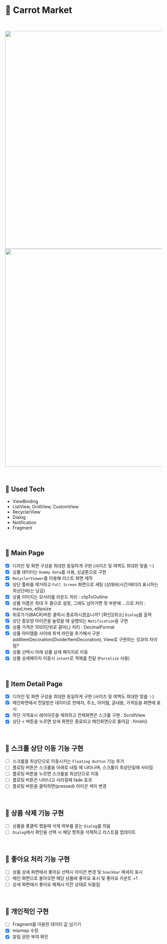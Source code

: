 # :iphone: Carrot Market

<br/>
<p align="center">
   <img src="https://github.com/xeejin/Camp_CarrotMarket/assets/141006937/d369effd-c32d-4dfd-bcab-ae1192f76299" height=700px align="center">
   <img src="https://github.com/xeejin/Camp_CarrotMarket/assets/141006937/c8cbba07-71fe-43f9-b334-dca48d7dfdda" height=700px align="center">
   <figcaption align="center"></figcaption>
</p>
<br/>

## :tada: Used Tech
- ViewBinding
- ListView, GridView, CustomView
- RecyclerView
- Dialog
- Notification
- Fragment
<br/>

## :hammer: Main Page

- [X]  디자인 및 화면 구성을 최대한 동일하게 구현 (사이즈 및 여백도 최대한 맞춤 ✨)
- [X]  상품 데이터는 ```Dummy Data```를 사용, 싱글톤으로 구현
- [X]  ```RecyclerViewer```를 이용해 리스트 화면 제작
- [X]  상단 툴바를 제거하고 ```Full Screen``` 화면으로 세팅 (상태바(시간/배터리 표시하는 최상단바)는 남김)
- [X]  상품 이미지는 모서리를 라운드 처리 : clipToOutline
- [X]  상품 이름은 최대 두 줄으로 설정, 그래도 넘어가면 뒷 부분에 …으로 처리 : maxLines, ellipsize
- [X]  뒤로가기(BACK)버튼 클릭시 종료하시겠습니까? [확인][취소] ```Dialog```를 출력
- [X]  상단 종모양 아이콘을 눌렀을 때 실행되는 ```Notification```을 구현
- [X]  상품 가격은 1000단위로 콤마(,) 처리 : DecimalFormat
- [X]  상품 아이템들 사이에 회색 라인을 추가해서 구분 : addItemDecoration(DividerItemDecoration), View로 구현하는 것과의 차이점?
- [X]  상품 선택시 아래 상품 상세 페이지로 이동
- [X]  상품 상세페이지 이동시 ```intent```로 객체를 전달 (```Parcelize``` 사용)

<br/>
 
## :hammer: Item Detail Page

- [X]  디자인 및 화면 구성을 최대한 동일하게 구현 (사이즈 및 여백도 최대한 맞춤 ✨) 
- [X]  메인화면에서 전달받은 데이터로 판매자, 주소, 아이템, 글내용, 가격등을 화면에 표시
- [X]  하단 가격표시 레이아웃을 제외하고 전체화면은 스크롤 구현 : ScrollView
- [X]  상단 < 버튼을 누르면 상세 화면은 종료되고 메인화면으로 돌아감 : finish()

<br/>

## :hammer: 스크롤 상단 이동 기능 구현

- [ ]  스크롤을 최상단으로 이동시키는 ```Floating Button``` 기능 추가
- [ ]  플로팅 버튼은 스크롤을 아래로 내릴 때 나타나며, 스크롤이 최상단일때 사라짐
- [ ]  플로팅 버튼을 누르면 스크롤을 최상단으로 이동
- [ ]  플로팅 버튼은 나타나고 사라질때 fade 효과
- [ ]  플로팅 버튼을 클릭하면(pressed) 아이콘 색이 변경

<br/>

## :hammer: 상품 삭제 기능 구현

- [ ]  상품을 롱클릭 했을때 삭제 여부를 묻는 ```Dialog```를 띄움
- [ ]  ```Dialog```에서 확인을 선택 시 해당 항목을 삭제하고 리스트를 업데이트

<br/>

## :hammer: 좋아요 처리 기능 구현

- [ ]  상품 상세 화면에서 좋아요 선택시 아이콘 변경 및 ```Snackbar``` 메세지 표시
- [ ]  메인 화면으로 돌아오면 해당 상품에 좋아요 표시 및 좋아요 카운트 +1
- [ ]  상세 화면에서 좋아요 해제시 이전 상태로 되돌림

<br/>

## :hammer: 개인적인 구현
- [ ]  Fragment를 이용한 데이터 값 넘기기
- [X]  mipmap 수정
- [X]  알림 권한 부여 확인

<br/>


